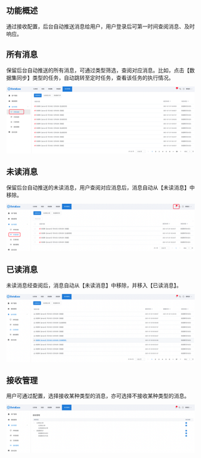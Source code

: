 ## 功能概述
通过接收配置，后台自动推送消息给用户，用户登录后可第一时间查阅消息、及时响应。
## 所有消息
保留后台自动推送的所有消息，可通过类型筛选，查阅对应消息。比如，点击【数据集同步】类型的任务，自动跳转至定时任务，查看该任务的执行情况。

![所有消息](../../img/system_management/所有消息.png)

## 未读消息
保留后台自动推送的未读消息，用户查阅对应消息后，消息自动从【未读消息】中移除。

![未读消息](../../img/system_management/未读消息.png)

## 已读消息
未读消息经查阅后，消息自动从【未读消息】中移除，并移入【已读消息】。

![已读消息](../../img/system_management/已读消息.png)

## 接收管理
用户可通过配置，选择接收某种类型的消息，亦可选择不接收某种类型的消息。

![接收管理](../../img/system_management/接收管理.png)